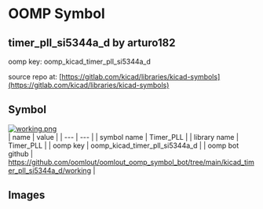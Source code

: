# OOMP Symbol  
## timer_pll_si5344a_d  by arturo182  
  
oomp key: oomp_kicad_timer_pll_si5344a_d  
  
source repo at: [https://gitlab.com/kicad/libraries/kicad-symbols](https://gitlab.com/kicad/libraries/kicad-symbols)  
## Symbol  
  
[![working.png](working_600.png)](working.png)  
| name | value | 
| --- | --- | 
| symbol name | Timer_PLL | 
| library name | Timer_PLL | 
| oomp key | oomp_kicad_timer_pll_si5344a_d | 
| oomp bot github | https://github.com/oomlout/oomlout_oomp_symbol_bot/tree/main/kicad_timer_pll_si5344a_d/working | 
## Images  
